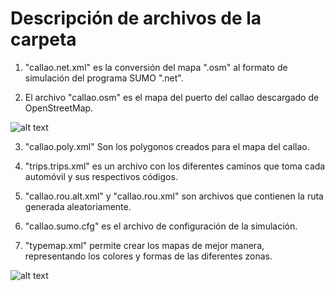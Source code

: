 # Descripción de archivos de la carpeta

1) "callao.net.xml" es la conversión del mapa ".osm" al formato de simulación del programa SUMO ".net".

2) El archivo "callao.osm" es el mapa del puerto del callao descargado de OpenStreetMap.

![alt text](https://github.com/luiscano95/tutorial.sumo/tree/master/Images/mapacallao.png")

3) "callao.poly.xml" Son los polygonos creados para el mapa del callao.

4) "trips.trips.xml" es un archivo con los diferentes caminos que toma cada automóvil y sus respectivos códigos.

5) "callao.rou.alt.xml" y "callao.rou.xml" son archivos que contienen la ruta generada aleatoriamente.

6) "callao.sumo.cfg" es el archivo de configuración de la simulación.

7) "typemap.xml" permite crear los mapas de mejor manera, representando los colores y formas de las diferentes zonas.

![alt text](https://github.com/luiscano95/tutorial.sumo/tree/master/Images/simulacion.png)
